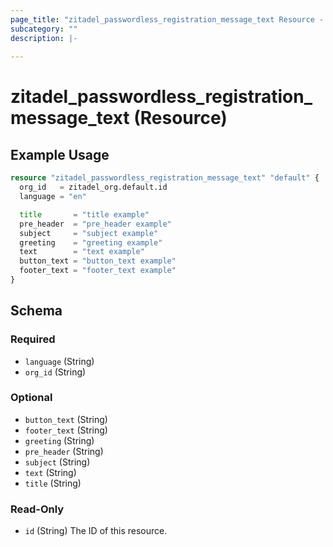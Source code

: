 ```yaml
---
page_title: "zitadel_passwordless_registration_message_text Resource - terraform-provider-zitadel"
subcategory: ""
description: |-
  
---
```


# zitadel_passwordless_registration_message_text (Resource)



## Example Usage

```terraform
resource "zitadel_passwordless_registration_message_text" "default" {
  org_id   = zitadel_org.default.id
  language = "en"

  title       = "title example"
  pre_header  = "pre_header example"
  subject     = "subject example"
  greeting    = "greeting example"
  text        = "text example"
  button_text = "button_text example"
  footer_text = "footer_text example"
}
```

<!-- schema generated by tfplugindocs -->
## Schema

### Required

- `language` (String)
- `org_id` (String)

### Optional

- `button_text` (String)
- `footer_text` (String)
- `greeting` (String)
- `pre_header` (String)
- `subject` (String)
- `text` (String)
- `title` (String)

### Read-Only

- `id` (String) The ID of this resource.